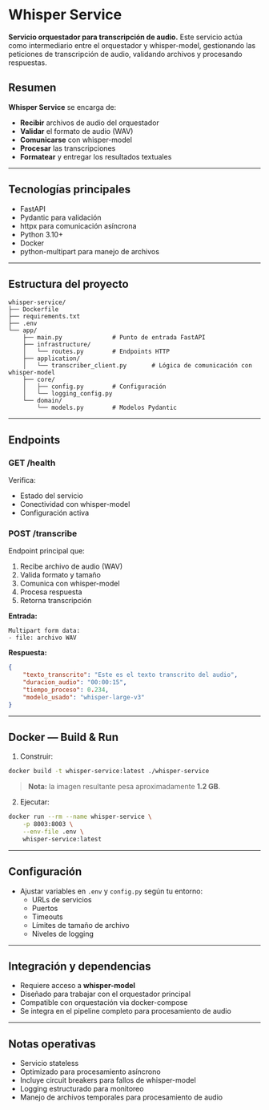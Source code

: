 # **Whisper Service**

**Servicio orquestador para transcripción de audio.**
Este servicio actúa como intermediario entre el orquestador y whisper-model, gestionando las peticiones de transcripción de audio, validando archivos y procesando respuestas.

## **Resumen**
**Whisper Service** se encarga de:
- **Recibir** archivos de audio del orquestador
- **Validar** el formato de audio (WAV)
- **Comunicarse** con whisper-model
- **Procesar** las transcripciones
- **Formatear** y entregar los resultados textuales

---

## **Tecnologías principales**
- FastAPI
- Pydantic para validación
- httpx para comunicación asíncrona
- Python 3.10+
- Docker
- python-multipart para manejo de archivos

---

## **Estructura del proyecto**
```
whisper-service/
├── Dockerfile
├── requirements.txt
├── .env
└── app/
    ├── main.py              # Punto de entrada FastAPI
    ├── infrastructure/
    │   └── routes.py        # Endpoints HTTP
    ├── application/
    │   └── transcriber_client.py       # Lógica de comunicación con whisper-model
    ├── core/
    │   ├── config.py        # Configuración
    │   └── logging_config.py
    └── domain/
        └── models.py        # Modelos Pydantic
```

---

## **Endpoints**

### **GET /health**
Verifica:
- Estado del servicio
- Conectividad con whisper-model
- Configuración activa

### **POST /transcribe**
Endpoint principal que:
1. Recibe archivo de audio (WAV)
2. Valida formato y tamaño
3. Comunica con whisper-model
4. Procesa respuesta
5. Retorna transcripción

**Entrada:**
```
Multipart form data:
- file: archivo WAV
```

**Respuesta:**
```json
{
    "texto_transcrito": "Este es el texto transcrito del audio",
    "duracion_audio": "00:00:15",
    "tiempo_proceso": 0.234,
    "modelo_usado": "whisper-large-v3"
}
```

---

## **Docker — Build & Run**

1) Construir:
```sh
docker build -t whisper-service:latest ./whisper-service
```
> **Nota:** la imagen resultante pesa aproximadamente **1.2 GB**.

2) Ejecutar:
```sh
docker run --rm --name whisper-service \
    -p 8003:8003 \
    --env-file .env \
    whisper-service:latest
```

---

## **Configuración**
- Ajustar variables en `.env` y `config.py` según tu entorno:
  - URLs de servicios
  - Puertos
  - Timeouts
  - Límites de tamaño de archivo
  - Niveles de logging

---

## **Integración y dependencias**
- Requiere acceso a **whisper-model**
- Diseñado para trabajar con el orquestador principal
- Compatible con orquestación via docker-compose
- Se integra en el pipeline completo para procesamiento de audio

---

## **Notas operativas**
- Servicio stateless
- Optimizado para procesamiento asíncrono
- Incluye circuit breakers para fallos de whisper-model
- Logging estructurado para monitoreo
- Manejo de archivos temporales para procesamiento de audio
